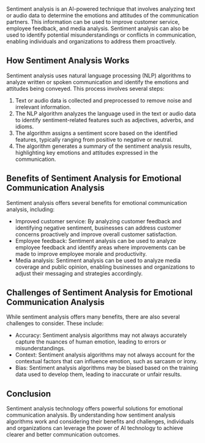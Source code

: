 

Sentiment analysis is an AI-powered technique that involves analyzing text or audio data to determine the emotions and attitudes of the communication partners. This information can be used to improve customer service, employee feedback, and media analysis. Sentiment analysis can also be used to identify potential misunderstandings or conflicts in communication, enabling individuals and organizations to address them proactively.

How Sentiment Analysis Works
----------------------------

Sentiment analysis uses natural language processing (NLP) algorithms to analyze written or spoken communication and identify the emotions and attitudes being conveyed. This process involves several steps:

1. Text or audio data is collected and preprocessed to remove noise and irrelevant information.
2. The NLP algorithm analyzes the language used in the text or audio data to identify sentiment-related features such as adjectives, adverbs, and idioms.
3. The algorithm assigns a sentiment score based on the identified features, typically ranging from positive to negative or neutral.
4. The algorithm generates a summary of the sentiment analysis results, highlighting key emotions and attitudes expressed in the communication.

Benefits of Sentiment Analysis for Emotional Communication Analysis
-------------------------------------------------------------------

Sentiment analysis offers several benefits for emotional communication analysis, including:

* Improved customer service: By analyzing customer feedback and identifying negative sentiment, businesses can address customer concerns proactively and improve overall customer satisfaction.
* Employee feedback: Sentiment analysis can be used to analyze employee feedback and identify areas where improvements can be made to improve employee morale and productivity.
* Media analysis: Sentiment analysis can be used to analyze media coverage and public opinion, enabling businesses and organizations to adjust their messaging and strategies accordingly.

Challenges of Sentiment Analysis for Emotional Communication Analysis
---------------------------------------------------------------------

While sentiment analysis offers many benefits, there are also several challenges to consider. These include:

* Accuracy: Sentiment analysis algorithms may not always accurately capture the nuances of human emotion, leading to errors or misunderstandings.
* Context: Sentiment analysis algorithms may not always account for the contextual factors that can influence emotion, such as sarcasm or irony.
* Bias: Sentiment analysis algorithms may be biased based on the training data used to develop them, leading to inaccurate or unfair results.

Conclusion
----------

Sentiment analysis technology offers powerful solutions for emotional communication analysis. By understanding how sentiment analysis algorithms work and considering their benefits and challenges, individuals and organizations can leverage the power of AI technology to achieve clearer and better communication outcomes.
